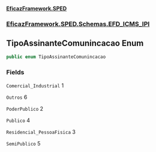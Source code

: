 #### [EficazFramework.SPED](EficazFrameworkSPED.md 'EficazFramework SPED')
### [EficazFramework.SPED.Schemas.EFD_ICMS_IPI](EficazFramework.SPED.Schemas.EFD_ICMS_IPI.md 'EficazFramework.SPED.Schemas.EFD_ICMS_IPI')

## TipoAssinanteComunincacao Enum

```csharp
public enum TipoAssinanteComunincacao
```
### Fields

<a name='EficazFramework.SPED.Schemas.EFD_ICMS_IPI.TipoAssinanteComunincacao.Comercial_Industrial'></a>

`Comercial_Industrial` 1

<a name='EficazFramework.SPED.Schemas.EFD_ICMS_IPI.TipoAssinanteComunincacao.Outros'></a>

`Outros` 6

<a name='EficazFramework.SPED.Schemas.EFD_ICMS_IPI.TipoAssinanteComunincacao.PoderPublico'></a>

`PoderPublico` 2

<a name='EficazFramework.SPED.Schemas.EFD_ICMS_IPI.TipoAssinanteComunincacao.Publico'></a>

`Publico` 4

<a name='EficazFramework.SPED.Schemas.EFD_ICMS_IPI.TipoAssinanteComunincacao.Residencial_PessoaFisica'></a>

`Residencial_PessoaFisica` 3

<a name='EficazFramework.SPED.Schemas.EFD_ICMS_IPI.TipoAssinanteComunincacao.SemiPublico'></a>

`SemiPublico` 5